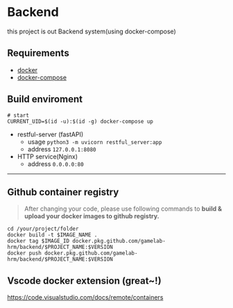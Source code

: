 # Backend 
this project is out Backend system(using docker-compose)

## Requirements
- [docker](https://docs.docker.com/get-docker/)
- [docker-compose](https://docs.docker.com/compose/install/)

## Build enviroment
```shell
# start
CURRENT_UID=$(id -u):$(id -g) docker-compose up
```

* restful-server (fastAPI)
    * usage `python3 -m uvicorn restful_server:app`
    * address `127.0.0.1:8080`
* HTTP service(Nginx)
    * address `0.0.0.0:80`

---
## Github container registry
> After changing your code, please use following commands to **build & upload your docker images to github registry.**
```shell
cd /your/project/folder
docker build -t $IMAGE_NAME . 
docker tag $IMAGE_ID docker.pkg.github.com/gamelab-hrm/backend/$PROJECT_NAME:$VERSION
docker push docker.pkg.github.com/gamelab-hrm/backend/$PROJECT_NAME:$VERSION
```

## Vscode docker extension (great~!)
https://code.visualstudio.com/docs/remote/containers

